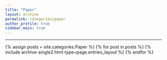 ```yaml
---
title: "Paper"
layout: archive
permalink: categories/paper
author_profile: true
sidebar_main: true
---
```


<!-- 공백이 포함되어 있는 카테고리 이름의 경우 site.categories['a b c'] 이런식으로! -->

***

{% assign posts = site.categories.Paper %}
{% for post in posts %} {% include archive-single2.html type=page.entries_layout %} {% endfor %}